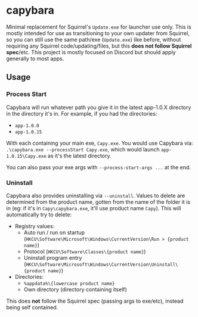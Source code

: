 # capybara
Minimal replacement for Squirrel's `Update.exe` for launcher use only. This is mostly intended for use as transitioning to your own updater from Squirrel, so you can still use the same path/exe (`Update.exe`) like before, without requiring any Squirrel code/updating/files, but this **does not follow Squirrel spec**/etc. This project is mostly focused on Discord but should apply generally to most apps.

## Usage

### Process Start
Capybara will run whatever path you give it in the latest app-1.0.X directory in the directory it's in. For example, if you had the directories:
- `app-1.0.0`
- `app-1.0.15`

With each containing your main exe, `Capy.exe`. You would use Capybara via: `.\capybara.exe --processStart Capy.exe`, which would launch `app-1.0.15\Capy.exe` as it's the latest directory.

You can also pass your exe args with `--process-start-args ...` at the end.

### Uninstall
Capybara also provides uninstalling via `--uninstall`. Values to delete are determined from the product name, gotten from the name of the folder it is in (eg: if it's in `Capy\capybara.exe`, it'll use product name `Capy`). This will automatically try to delete:
- Registry values:
  - Auto run / run on startup (`HKCU\Software\Microsoft\Windows\CurrentVersion\Run > {product name}`)
  - Protocol (`HKCU\Software\Classes\{product name}`)
  - Uninstall program entry (`HKCU\Software\Microsoft\Windows\CurrentVersion\Uninstall\{product name}`)
- Directories:
  - `%appdata%\{lowercase product name}`
  - Own directory (directory containing itself)

This does **not** follow the Squirrel spec (passing args to exe/etc), instead being self contained.